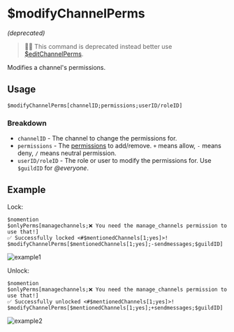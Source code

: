 # $modifyChannelPerms
*(deprecated)*

> 🧙‍♂️ This command is deprecated instead better use [$editChannelPerms](./editChannelPerms.md).

Modifies a channel's permissions.

## Usage
```
$modifyChannelPerms[channelID;permissions;userID/roleID]
```

### Breakdown
- `channelID` - The channel to change the permissions for.
- `permissions` - The [permissions](../resources/permissions.md) to add/remove. `+` means allow, `-` means deny, `/` means neutral permission.
- `userID/roleID` - The role or user to modify the permissions for. Use `$guildID` for *@everyone*.

## Example
Lock:
```
$nomention
$onlyPerms[managechannels;❌ You need the manage_channels permission to use that!]
✅ Successfully locked <#$mentionedChannels[1;yes]>!
$modifyChannelPerms[$mentionedChannels[1;yes];-sendmessages;$guildID]
```

![example1](https://user-images.githubusercontent.com/69215413/123529809-19d01980-d6c2-11eb-9cc6-c9c9d559c5cb.png)

Unlock:
```
$nomention
$onlyPerms[managechannels;❌ You need the manage_channels permission to use that!]
✅ Successfully unlocked <#$mentionedChannels[1;yes]>!
$modifyChannelPerms[$mentionedChannels[1;yes];+sendmessages;$guildID]
```

![example2](https://user-images.githubusercontent.com/69215413/123529818-33716100-d6c2-11eb-99d9-c9f04399287a.png)
